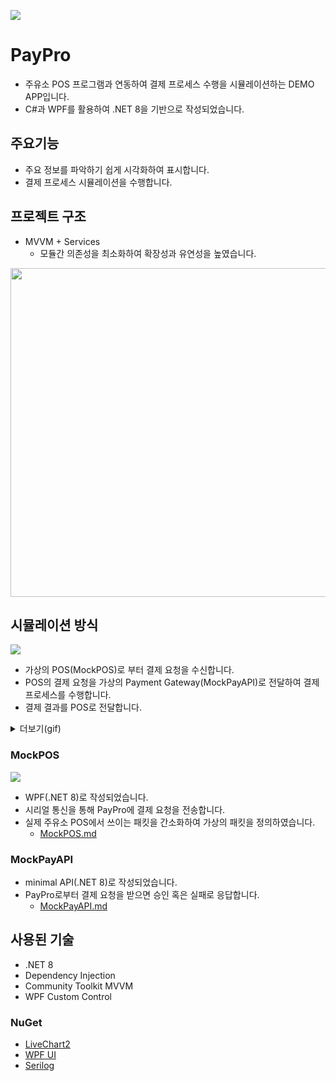 ![](https://i.imgur.com/zdK5UB1.png)

# PayPro
- 주유소 POS 프로그램과 연동하여 결제 프로세스 수행을 시뮬레이션하는 DEMO APP입니다.
- C#과 WPF를 활용하여 .NET 8을 기반으로 작성되었습니다.
## 주요기능
- 주요 정보를 파악하기 쉽게 시각화하여 표시합니다.
- 결제 프로세스 시뮬레이션을 수행합니다.
## 프로젝트 구조
- MVVM + Services
	- 모듈간 의존성을 최소화하여 확장성과 유연성을 높였습니다. 

<img src="https://i.imgur.com/pAKHmgy.png" width="526" />

## 시뮬레이션 방식
![](https://i.imgur.com/nwSt17a.png)

- 가상의 POS(MockPOS)로 부터 결제 요청을 수신합니다.
- POS의 결제 요청을 가상의 Payment Gateway(MockPayAPI)로 전달하여 결제 프로세스를 수행합니다.
- 결제 결과를 POS로 전달합니다. 

<details>
  <summary>더보기(gif)</summary>
  
  ![demo-gif](https://i.imgur.com/78CbHq8.gif)

</details>

### MockPOS
![](https://i.imgur.com/kfUHCIE.png)

- WPF(.NET 8)로 작성되었습니다.
- 시리얼 통신을 통해 PayPro에 결제 요청을 전송합니다.
- 실제 주유소 POS에서 쓰이는 패킷을 간소화하여 가상의 패킷을 정의하였습니다. 
	- [MockPOS.md](https://github.com/hunnybadg3r/PayPro/blob/master/MockPOS.md)

### MockPayAPI
- minimal API(.NET 8)로 작성되었습니다.
- PayPro로부터 결제 요청을 받으면 승인 혹은 실패로 응답합니다. 
	- [MockPayAPI.md](https://github.com/hunnybadg3r/PayPro/blob/master/MockPayAPI.md)

## 사용된 기술 
- .NET 8
- Dependency Injection
- Community Toolkit MVVM
- WPF Custom Control
### NuGet
- [LiveChart2](https://livecharts.dev/)
- [WPF UI](https://wpfui.lepo.co/)
- [Serilog](https://serilog.net/)
